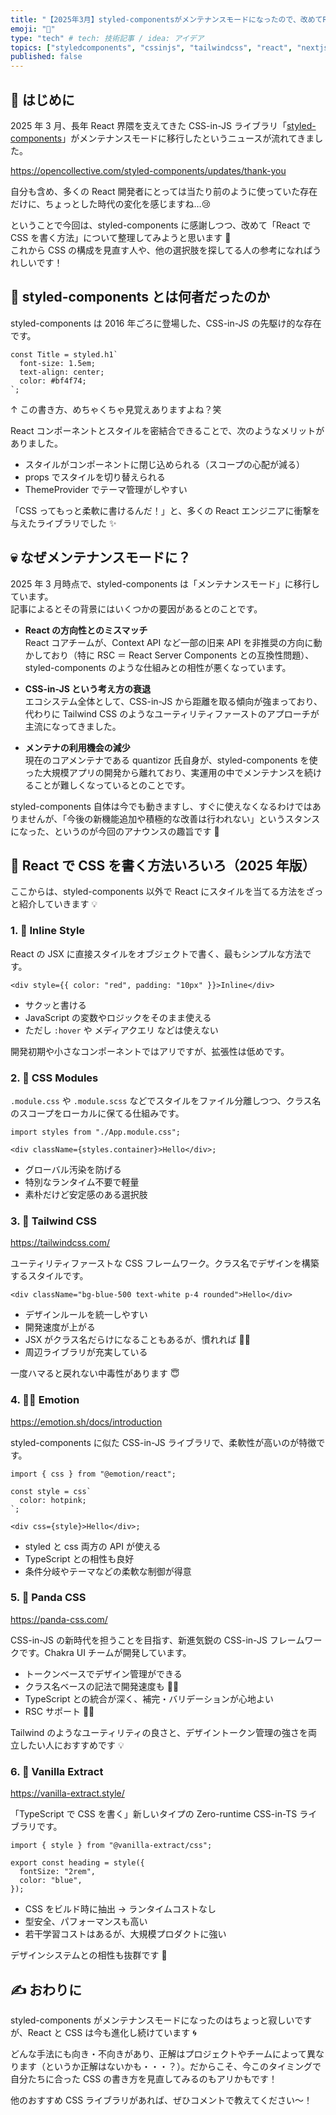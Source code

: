```yaml
---
title: "【2025年3月】styled-componentsがメンテナンスモードになったので、改めてReactでのCSSの実装方法を整理してみる"
emoji: "🎨"
type: "tech" # tech: 技術記事 / idea: アイデア
topics: ["styledcomponents", "cssinjs", "tailwindcss", "react", "nextjs"]
published: false
---
```


## 📝 はじめに

2025 年 3 月、長年 React 界隈を支えてきた CSS-in-JS ライブラリ「[styled-components](https://styled-components.com/)」がメンテナンスモードに移行したというニュースが流れてきました。

https://opencollective.com/styled-components/updates/thank-you

自分も含め、多くの React 開発者にとっては当たり前のように使っていた存在だけに、ちょっとした時代の変化を感じますね…😢

ということで今回は、styled-components に感謝しつつ、改めて「React で CSS を書く方法」について整理してみようと思います 🧵  
これから CSS の構成を見直す人や、他の選択肢を探してる人の参考になればうれしいです！

## 💅 styled-components とは何者だったのか

styled-components は 2016 年ごろに登場した、CSS-in-JS の先駆け的な存在です。

```tsx
const Title = styled.h1`
  font-size: 1.5em;
  text-align: center;
  color: #bf4f74;
`;
```

↑ この書き方、めちゃくちゃ見覚えありますよね？笑

React コンポーネントとスタイルを密結合できることで、次のようなメリットがありました。

- スタイルがコンポーネントに閉じ込められる（スコープの心配が減る）
- props でスタイルを切り替えられる
- ThemeProvider でテーマ管理がしやすい

「CSS ってもっと柔軟に書けるんだ！」と、多くの React エンジニアに衝撃を与えたライブラリでした ✨

## 💀 なぜメンテナンスモードに？

2025 年 3 月時点で、styled-components は「メンテナンスモード」に移行しています。  
記事によるとその背景にはいくつかの要因があるとのことです。

- **React の方向性とのミスマッチ**  
  React コアチームが、Context API など一部の旧来 API を非推奨の方向に動かしており（特に RSC ＝ React Server Components との互換性問題）、styled-components のような仕組みとの相性が悪くなっています。

- **CSS-in-JS という考え方の衰退**  
  エコシステム全体として、CSS-in-JS から距離を取る傾向が強まっており、代わりに Tailwind CSS のようなユーティリティファーストのアプローチが主流になってきました。

- **メンテナの利用機会の減少**  
  現在のコアメンテナである quantizor 氏自身が、styled-components を使った大規模アプリの開発から離れており、実運用の中でメンテナンスを続けることが難しくなっているとのことです。

styled-components 自体は今でも動きますし、すぐに使えなくなるわけではありませんが、「今後の新機能追加や積極的な改善は行われない」というスタンスになった、というのが今回のアナウンスの趣旨です 📢

## 🧩 React で CSS を書く方法いろいろ（2025 年版）

ここからは、styled-components 以外で React にスタイルを当てる方法をざっと紹介していきます 💡

### 1. 🧾 Inline Style

React の JSX に直接スタイルをオブジェクトで書く、最もシンプルな方法です。

```tsx
<div style={{ color: "red", padding: "10px" }}>Inline</div>
```

- サクッと書ける
- JavaScript の変数やロジックをそのまま使える
- ただし `:hover` や メディアクエリ などは使えない

開発初期や小さなコンポーネントではアリですが、拡張性は低めです。

### 2. 💼 CSS Modules

`.module.css` や `.module.scss` などでスタイルをファイル分離しつつ、クラス名のスコープをローカルに保てる仕組みです。

```tsx
import styles from "./App.module.css";

<div className={styles.container}>Hello</div>;
```

- グローバル汚染を防げる
- 特別なランタイム不要で軽量
- 素朴だけど安定感のある選択肢

### 3. 🎨 Tailwind CSS

https://tailwindcss.com/

ユーティリティファーストな CSS フレームワーク。クラス名でデザインを構築するスタイルです。

```tsx
<div className="bg-blue-500 text-white p-4 rounded">Hello</div>
```

- デザインルールを統一しやすい
- 開発速度が上がる
- JSX がクラス名だらけになることもあるが、慣れれば 🙆‍♂️
- 周辺ライブラリが充実している

一度ハマると戻れない中毒性があります 😇

### 4. 👩‍🎤 Emotion

https://emotion.sh/docs/introduction

styled-components に似た CSS-in-JS ライブラリで、柔軟性が高いのが特徴です。

```tsx
import { css } from "@emotion/react";

const style = css`
  color: hotpink;
`;

<div css={style}>Hello</div>;
```

- styled と css 両方の API が使える
- TypeScript との相性も良好
- 条件分岐やテーマなどの柔軟な制御が得意

### 5. 🐼 Panda CSS

https://panda-css.com/

CSS-in-JS の新時代を担うことを目指す、新進気鋭の CSS-in-JS フレームワークです。Chakra UI チームが開発しています。

- トークンベースでデザイン管理ができる
- クラス名ベースの記法で開発速度も 🙆‍♂️
- TypeScript との統合が深く、補完・バリデーションが心地よい
- RSC サポート 🙆‍♂️

Tailwind のようなユーティリティの良さと、デザイントークン管理の強さを両立したい人におすすめです 💡

### 6. 🍦 Vanilla Extract

https://vanilla-extract.style/

「TypeScript で CSS を書く」新しいタイプの Zero-runtime CSS-in-TS ライブラリです。

```tsx
import { style } from "@vanilla-extract/css";

export const heading = style({
  fontSize: "2rem",
  color: "blue",
});
```

- CSS をビルド時に抽出 → ランタイムコストなし
- 型安全、パフォーマンスも高い
- 若干学習コストはあるが、大規模プロダクトに強い

デザインシステムとの相性も抜群です 👀

## ✍️ おわりに

styled-components がメンテナンスモードになったのはちょっと寂しいですが、React と CSS は今も進化し続けています 🌀

どんな手法にも向き・不向きがあり、正解はプロジェクトやチームによって異なります（というか正解はないかも・・・？）。だからこそ、今このタイミングで自分たちに合った CSS の書き方を見直してみるのもアリかもです！

他のおすすめ CSS ライブラリがあれば、ぜひコメントで教えてください〜！
